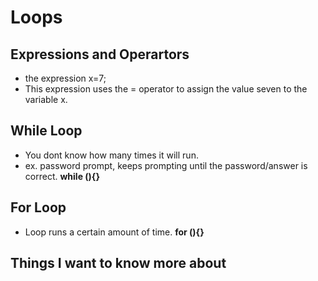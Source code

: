 # Loops

## Expressions and Operartors
- the expression x=7; 
- This expression uses the = operator to assign the value seven to the variable x.

## While Loop
- You dont know how many times it will run.
- ex. password prompt, keeps prompting until the password/answer is correct.
**while (){}**


## For Loop
- Loop runs a certain amount of time.
**for (){}**













## Things I want to know more about
